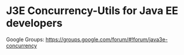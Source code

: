 # J3E Concurrency-Utils for Java EE developers

Google Groups: https://groups.google.com/forum/#!forum/java3e-concurrency

